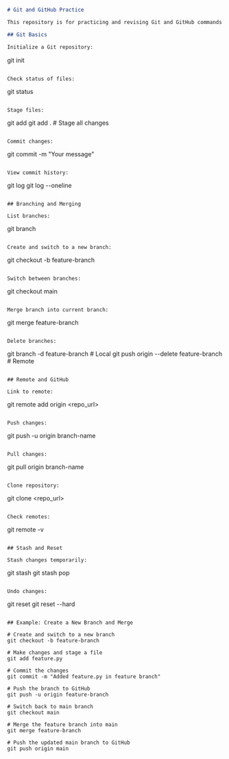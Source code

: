 

```markdown
# Git and GitHub Practice

This repository is for practicing and revising Git and GitHub commands and workflows.

## Git Basics

Initialize a Git repository:  
```

git init

```

Check status of files:  
```

git status

```

Stage files:  
```

git add <filename>
git add .          # Stage all changes

```

Commit changes:  
```

git commit -m "Your message"

```

View commit history:  
```

git log
git log --oneline

```

## Branching and Merging

List branches:  
```

git branch

```

Create and switch to a new branch:  
```

git checkout -b feature-branch

```

Switch between branches:  
```

git checkout main

```

Merge branch into current branch:  
```

git merge feature-branch

```

Delete branches:  
```

git branch -d feature-branch            # Local
git push origin --delete feature-branch # Remote

```

## Remote and GitHub

Link to remote:  
```

git remote add origin \<repo\_url>

```

Push changes:  
```

git push -u origin branch-name

```

Pull changes:  
```

git pull origin branch-name

```

Clone repository:  
```

git clone \<repo\_url>

```

Check remotes:  
```

git remote -v

```

## Stash and Reset

Stash changes temporarily:  
```

git stash
git stash pop

```

Undo changes:  
```

git reset <file>
git reset --hard

```

## Example: Create a New Branch and Merge

# Create and switch to a new branch
git checkout -b feature-branch

# Make changes and stage a file
git add feature.py

# Commit the changes
git commit -m "Added feature.py in feature branch"

# Push the branch to GitHub
git push -u origin feature-branch

# Switch back to main branch
git checkout main

# Merge the feature branch into main
git merge feature-branch

# Push the updated main branch to GitHub
git push origin main
